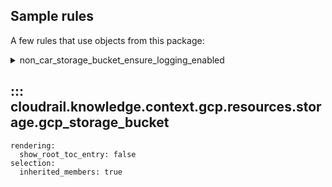## Sample rules
A few rules that use objects from this package:

<details>
<summary>non_car_storage_bucket_ensure_logging_enabled</summary>

```python
--8<--
cloudrail/knowledge/rules/gcp/non_context_aware/storage_bucket_logging_enabled_rule.py
--8<--
```
</details>

## ::: cloudrail.knowledge.context.gcp.resources.storage.gcp_storage_bucket
    rendering:
      show_root_toc_entry: false
    selection:
      inherited_members: true
